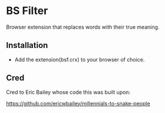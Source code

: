 # BS Filter

Browser extension that replaces words with their true meaning.


## Installation

- Add the extension(bsf.crx) to your browser of choice.


## Cred

Cred to Eric Bailey whose code this was built upon:

https://github.com/ericwbailey/millennials-to-snake-people

